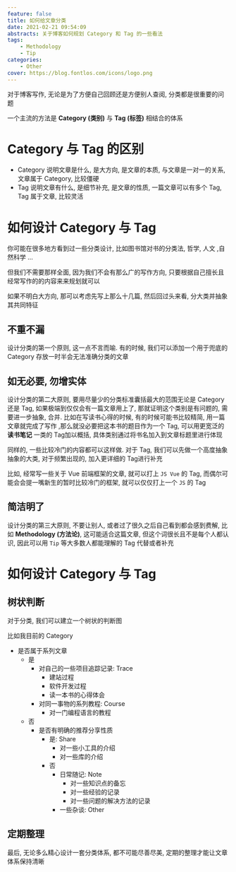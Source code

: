 ```yaml
---
feature: false
title: 如何给文章分类
date: 2021-02-21 09:54:09
abstracts: 关于博客如何规划 Category 和 Tag 的一些看法
tags:
    - Methodology
    - Tip
categories:
    - Other
cover: https://blog.fontlos.com/icons/logo.png
---
```


对于博客写作, 无论是为了方便自己回顾还是方便别人查阅, 分类都是很重要的问题

一个主流的方法是 **Category (类别)** 与 **Tag (标签)** 相结合的体系

# Category 与 Tag 的区别

- Category 说明文章是什么, 是大方向, 是文章的本质, 与文章是一对一的关系, 文章属于 Category, 比较僵硬
- Tag 说明文章有什么, 是细节补充, 是文章的性质, 一篇文章可以有多个 Tag, Tag 属于文章, 比较灵活

# 如何设计 Category 与 Tag

你可能在很多地方看到过一些分类设计, 比如图书馆对书的分类法, 哲学, 人文 ,自然科学 ...

但我们不需要那样全面, 因为我们不会有那么广的写作方向, 只要根据自己擅长且经常写作的的内容来来规划就可以

如果不明白大方向, 那可以考虑先写上那么十几篇, 然后回过头来看, 分大类并抽象其共同特征

## 不重不漏

设计分类的第一个原则, 这一点不言而喻. 有的时候, 我们可以添加一个用于兜底的 Category 存放一时半会无法准确分类的文章

## 如无必要, 勿增实体

设计分类的第二大原则, 要用尽量少的分类标准囊括最大的范围无论是 Category 还是 Tag, 如果极端到仅仅会有一篇文章用上了, 那就证明这个类别是有问题的, 需要进一步抽象, 合并. 比如在写读书心得的时候, 有的时候可能书比较精简, 用一篇文章就完成了写作 ,那么就没必要把这本书的题目作为一个 Tag, 可以用更宽泛的 **读书笔记** 一类的 Tag加以概括, 具体类别通过将书名加入到文章标题里进行体现

同样的, 一些比较冷门的内容都可以这样做. 对于 Tag, 我们可以先做一个高度抽象抽象的大类, 对于频繁出现的, 加入更详细的 Tag进行补充

比如, 经常写一些关于 Vue 前端框架的文章, 就可以打上 `JS Vue` 的 Tag, 而偶尔可能会会提一嘴新生的暂时比较冷门的框架, 就可以仅仅打上一个 `JS` 的 Tag

## 简洁明了

设计分类的第三大原则, 不要让别人, 或者过了很久之后自己看到都会感到费解, 比如 **Methodology (方法论)**, 这可能适合这篇文章, 但这个词很长且不是每个人都认识, 因此可以用 `Tip` 等大多数人都能理解的 Tag 代替或者补充

# 如何设计 Category 与 Tag

## 树状判断

对于分类, 我们可以建立一个树状的判断图

比如我目前的 Category
- 是否属于系列文章
    - 是
        - 对自己的一些项目追踪记录: Trace
            - 建站过程
            - 软件开发过程
            - 读一本书的心得体会
        - 对同一事物的系列教程: Course
            - 对一门编程语言的教程
    - 否
        - 是否有明确的推荐分享性质
            - 是: Share
                - 对一些小工具的介绍
                - 对一些库的介绍
            - 否
                - 日常随记: Note
                    - 对一些知识点的备忘
                    - 对一些经验的记录
                    - 对一些问题的解决方法的记录
                - 一些杂谈: Other

## 定期整理

最后, 无论多么精心设计一套分类体系, 都不可能尽善尽美, 定期的整理才能让文章体系保持清晰